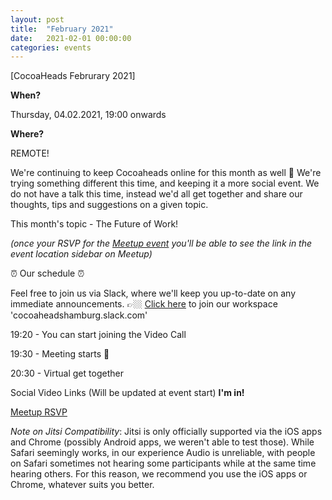 ```yaml
---
layout: post
title:  "February 2021"
date:   2021-02-01 00:00:00
categories: events
---
```


[CocoaHeads Februrary 2021]

**When?**

Thursday, 04.02.2021, 19:00 onwards

**Where?**

REMOTE!

We're continuing to keep Cocoaheads online for this month as well 🎉
We're trying something different this time, and keeping it a more social event. We do not have a talk this time, instead we'd all get together and share our thoughts, tips and suggestions on a given topic.

This month's topic - The Future of Work!

*(once your RSVP for the [Meetup event](https://www.meetup.com/CocoaHeads-Hamburg/events/jgthtrybcpbhb/) you'll be able to see the link in the event location sidebar on Meetup)*

⏰ Our schedule ⏰

Feel free to join us via Slack, where we'll keep you up-to-date on any immediate announcements.
👉🏼 [Click here](https://slack.cocoaheads.hamburg) to join our workspace 'cocoaheadshamburg.slack.com'

19:20 - You can start joining the Video Call

19:30 - Meeting starts 🎉

20:30 - Virtual get together

Social Video Links (Will be updated at event start)
**I'm in!**

[Meetup RSVP](https://www.meetup.com/CocoaHeads-Hamburg/events/jgthtryccdbgb/)



*Note on Jitsi Compatibility*: Jitsi is only officially supported via the iOS apps and Chrome (possibly Android apps, we weren't able to test those). While Safari seemingly works, in our experience Audio is unreliable, with people on Safari sometimes not hearing some participants while at the same time hearing others. For this reason, we recommend you use the iOS apps or Chrome, whatever suits you better.
